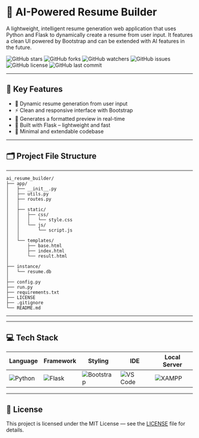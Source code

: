 # 🧠 AI-Powered Resume Builder

A lightweight, intelligent resume generation web application that uses Python and Flask to dynamically create a resume from user input. It features a clean UI powered by Bootstrap and can be extended with AI features in the future.

![GitHub stars](https://img.shields.io/github/stars/alaminO8islam/ai_resume_builder?style=flat-square)
![GitHub forks](https://img.shields.io/github/forks/alaminO8islam/ai_resume_builder?style=flat-square)
![GitHub watchers](https://img.shields.io/github/watchers/alaminO8islam/ai_resume_builder?style=flat-square)
![GitHub issues](https://img.shields.io/github/issues/alaminO8islam/ai_resume_builder?style=flat-square)
![GitHub license](https://img.shields.io/github/license/alaminO8islam/ai_resume_builder?style=flat-square)
![GitHub last commit](https://img.shields.io/github/last-commit/alaminO8islam/ai_resume_builder?style=flat-square)

---

## 🚀 Key Features

- 📝 Dynamic resume generation from user input
- ⚡ Clean and responsive interface with Bootstrap
- 📄 Generates a formatted preview in real-time
- 🧠 Built with Flask – lightweight and fast
- 🎯 Minimal and extendable codebase

---

## 🗂️ Project File Structure
---
```
ai_resume_builder/  
├── app/                       
│   ├── __init__.py            
│   ├── utils.py              
│   ├── routes.py              
│   │
│   ├── static/                
│   │   ├── css/
│   │   │   └── style.css      
│   │   └── js/
│   │       └── script.js      
│   │
│   └── templates/             
│       ├── base.html          
│       ├── index.html         
│       └── result.html     
│
├── instance/
│   └── resume.db              
│
├── config.py                  
├── run.py                     
├── requirements.txt           
├── LICENSE                    
├── .gitignore                 
└── README.md 
```
---


---

## 💻 Tech Stack

| Language | Framework | Styling | IDE | Local Server |
|----------|-----------|---------|-----|---------------|
| ![Python](https://img.shields.io/badge/python-3776AB?style=for-the-badge&logo=python&logoColor=white) | ![Flask](https://img.shields.io/badge/flask-000000?style=for-the-badge&logo=flask&logoColor=white) | ![Bootstrap](https://img.shields.io/badge/bootstrap-563D7C?style=for-the-badge&logo=bootstrap&logoColor=white) | ![VS Code](https://img.shields.io/badge/VS_Code-007ACC?style=for-the-badge&logo=visual-studio-code&logoColor=white) | ![XAMPP](https://img.shields.io/badge/xampp-FB7A24?style=for-the-badge&logo=xampp&logoColor=white) |

---

## 📜 License

This project is licensed under the MIT License — see the [LICENSE](LICENSE) file for details.
